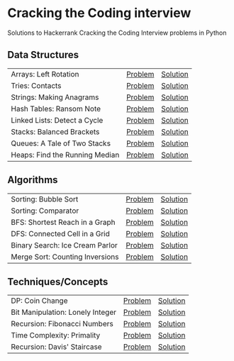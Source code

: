 # Cracking the Coding interview

Solutions to Hackerrank Cracking the Coding Interview problems in Python

## Data Structures

|  |  |  |
|---|:---:|:---:|
| Arrays: Left Rotation | [Problem](https://www.hackerrank.com/challenges/ctci-array-left-rotation/problem) | [Solution](https://github.com/v1n337/hackerrank/blob/master/solutions/array_left_rotation.py) |
| Tries: Contacts | [Problem](https://www.hackerrank.com/challenges/ctci-contacts/problem) | [Solution](https://github.com/v1n337/hackerrank/blob/master/solutions/contacts.py) |
| Strings: Making Anagrams | [Problem](https://www.hackerrank.com/challenges/ctci-making-anagrams/problem) | [Solution](https://github.com/v1n337/hackerrank/blob/master/solutions/making_anagrams.py) |
| Hash Tables: Ransom Note | [Problem](https://www.hackerrank.com/challenges/ctci-ransom-note/problem) | [Solution](https://github.com/v1n337/hackerrank/blob/master/solutions/ransom_note.py) |
| Linked Lists: Detect a Cycle | [Problem](https://www.hackerrank.com/challenges/ctci-linked-list-cycle/problem) | [Solution](https://github.com/v1n337/hackerrank/blob/master/solutions/linked_list_cycle.py) |
| Stacks: Balanced Brackets | [Problem](https://www.hackerrank.com/challenges/ctci-balanced-brackets/problem) | [Solution](https://github.com/v1n337/hackerrank/blob/master/solutions/balanced_brackets.py) |
| Queues: A Tale of Two Stacks | [Problem](https://www.hackerrank.com/challenges/ctci-queue-using-two-stacks/problem) | [Solution](https://github.com/v1n337/hackerrank/blob/master/solutions/queue_using_two_stacks.py) |
| Heaps: Find the Running Median | [Problem](https://www.hackerrank.com/challenges/ctci-find-the-running-median/problem) | [Solution](https://github.com/v1n337/hackerrank/blob/master/solutions/find_the_running_median.py) |

## Algorithms

|  |  |  |
|---|:---:|:---:|
| Sorting: Bubble Sort | [Problem](https://www.hackerrank.com/challenges/ctci-bubble-sort/problem) | [Solution](https://github.com/v1n337/hackerrank/blob/master/solutions/bubble_sort.py) |
| Sorting: Comparator | [Problem](https://www.hackerrank.com/challenges/ctci-comparator-sorting/problem) | [Solution](https://github.com/v1n337/hackerrank/blob/master/solutions/comparator_sorting.py) |
| BFS: Shortest Reach in a Graph | [Problem](https://www.hackerrank.com/challenges/ctci-bfs-shortest-reach/problem) | [Solution](https://github.com/v1n337/hackerrank/blob/master/solutions/bfs_shortest_reach.py) |
| DFS: Connected Cell in a Grid | [Problem](https://www.hackerrank.com/challenges/ctci-connected-cell-in-a-grid/problem) | [Solution](https://github.com/v1n337/hackerrank/blob/master/solutions/connected_cell_in_a_grid.py) |
| Binary Search: Ice Cream Parlor | [Problem](https://www.hackerrank.com/challenges/ctci-ice-cream-parlor/problem) | [Solution](https://github.com/v1n337/hackerrank/blob/master/solutions/ice_cream_parlor.py) |
| Merge Sort: Counting Inversions | [Problem](https://www.hackerrank.com/challenges/ctci-merge-sort/problem) | [Solution](https://github.com/v1n337/hackerrank/blob/master/solutions/merge_sort.py) |

## Techniques/Concepts

|  |  |  |
|---|:---:|:---:|
| DP: Coin Change | [Problem](https://www.hackerrank.com/challenges/ctci-coin-change/problem) | [Solution](https://github.com/v1n337/hackerrank/blob/master/solutions/coin_change.py) |
| Bit Manipulation: Lonely Integer | [Problem](https://www.hackerrank.com/challenges/ctci-lonely-integer/problem) | [Solution](https://github.com/v1n337/hackerrank/blob/master/solutions/lonely_integer.py) |
| Recursion: Fibonacci Numbers | [Problem](https://www.hackerrank.com/challenges/ctci-fibonacci-numbers/problem) | [Solution](https://github.com/v1n337/hackerrank/blob/master/solutions/fibonacci_numbers.py) |
| Time Complexity: Primality | [Problem](https://www.hackerrank.com/challenges/ctci-big-o/problem) | [Solution](https://github.com/v1n337/hackerrank/blob/master/solutions/big_o.py) |
| Recursion: Davis' Staircase | [Problem](https://www.hackerrank.com/challenges/ctci-recursive-staircase/problem) | [Solution](https://github.com/v1n337/hackerrank/blob/master/solutions/recursive_staircase.py) |

<!-- |  | [Problem]() | [Solution](https://github.com/v1n337/hackerrank/blob/master/solutions/) | -->
